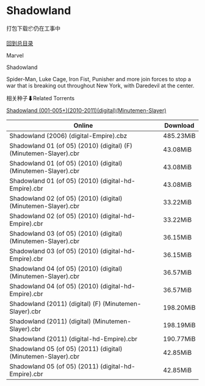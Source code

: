 # Shadowland

打包下载📦仍在工事中

[回到总目录](/Catalogs.md)

Marvel

Shadowland

Spider-Man, Luke Cage, Iron Fist, Punisher and more join forces to stop a war that is breaking out throughout New York, with Daredevil at the center. 





相关种子⬇Related Torrents

[Shadowland (001-005+)(2010-2011)(digital)(Minutemen-Slayer)](https://github.com/alicewish/markdown/blob/master/torrent/Shadowland--001-005---2010-2011--digital--Minutemen-Slayer.md)

Online | Download
--- | ---
Shadowland (2006) (digital-Empire).cbz | 485.23MiB
Shadowland 01 (of 05) (2010) (digital) (F) (Minutemen-Slayer).cbr | 43.08MiB
Shadowland 01 (of 05) (2010) (digital) (Minutemen-Slayer).cbr | 43.08MiB
Shadowland 01 (of 05) (2010) (digital-hd-Empire).cbr | 43.08MiB
Shadowland 02 (of 05) (2010) (digital) (Minutemen-Slayer).cbr | 33.22MiB
Shadowland 02 (of 05) (2010) (digital-hd-Empire).cbr | 33.22MiB
Shadowland 03 (of 05) (2010) (digital) (Minutemen-Slayer).cbr | 36.15MiB
Shadowland 03 (of 05) (2010) (digital-hd-Empire).cbr | 36.15MiB
Shadowland 04 (of 05) (2010) (digital) (Minutemen-Slayer).cbr | 36.57MiB
Shadowland 04 (of 05) (2010) (digital-hd-Empire).cbr | 36.57MiB
Shadowland (2011) (digital) (F) (Minutemen-Slayer).cbr | 198.20MiB
Shadowland (2011) (digital) (Minutemen-Slayer).cbr | 198.19MiB
Shadowland (2011) (digital-hd-Empire).cbr | 190.77MiB
Shadowland 05 (of 05) (2011) (digital) (Minutemen-Slayer).cbr | 42.85MiB
Shadowland 05 (of 05) (2011) (digital-hd-Empire).cbr | 42.85MiB